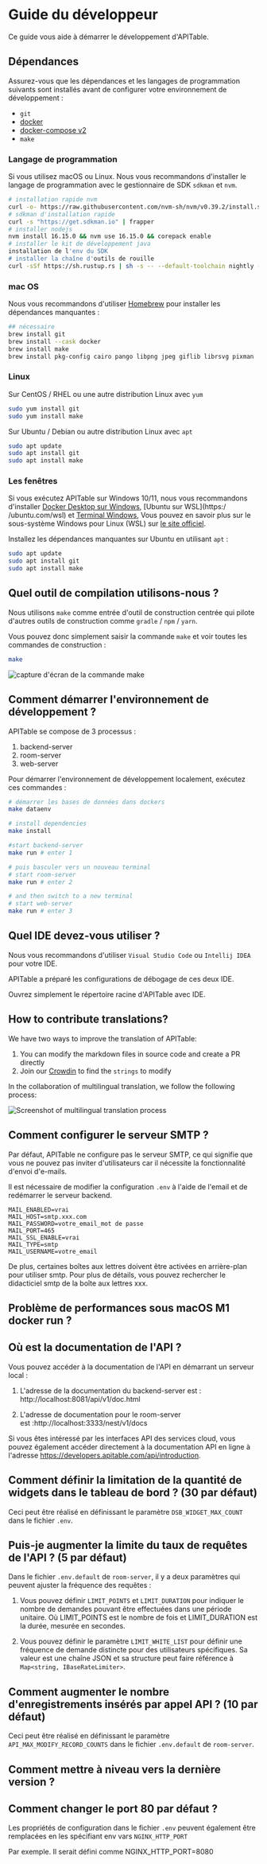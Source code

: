# Guide du développeur

Ce guide vous aide à démarrer le développement d'APITable.

## Dépendances

Assurez-vous que les dépendances et les langages de programmation suivants sont installés avant de configurer votre environnement de développement :

- `git`
- [docker](https://docs.docker.com/engine/install/)
- [docker-compose v2](https://docs.docker.com/engine/install/)
- `make`


### Langage de programmation

Si vous utilisez macOS ou Linux. Nous vous recommandons d'installer le langage de programmation avec le gestionnaire de SDK `sdkman` et `nvm`.

```bash
# installation rapide nvm
curl -o- https://raw.githubusercontent.com/nvm-sh/nvm/v0.39.2/install.sh | frapper
# sdkman d'installation rapide
curl -s "https://get.sdkman.io" | frapper
# installer nodejs
nvm install 16.15.0 && nvm use 16.15.0 && corepack enable
# installer le kit de développement java
installation de l'env du SDK
# installer la chaîne d'outils de rouille
curl -sSf https://sh.rustup.rs | sh -s -- --default-toolchain nightly --profile minimal -y && source "$HOME/.cargo/env"
```

### mac OS

Nous vous recommandons d'utiliser [Homebrew](https://brew.sh/) pour installer les dépendances manquantes :

```bash
## nécessaire
brew install git
brew install --cask docker
brew install make
brew install pkg-config cairo pango libpng jpeg giflib librsvg pixman
```

### Linux

Sur CentOS / RHEL ou une autre distribution Linux avec `yum`

```bash
sudo yum install git
sudo yum install make
```

Sur Ubuntu / Debian ou autre distribution Linux avec `apt`

```bash
sudo apt update
sudo apt install git
sudo apt install make
```


### Les fenêtres

Si vous exécutez APITable sur Windows 10/11, nous vous recommandons d'installer [Docker Desktop sur Windows](https://docs.docker.com/desktop/install/windows-install/), \[Ubuntu sur WSL\](https:/ /ubuntu.com/wsl) et [Terminal Windows](https://aka.ms/terminal), Vous pouvez en savoir plus sur le sous-système Windows pour Linux (WSL) sur [le site officiel](https://learn.microsoft.com/en-us/windows/wsl).

Installez les dépendances manquantes sur Ubuntu en utilisant `apt` :

```bash
sudo apt update
sudo apt install git
sudo apt install make
```


## Quel outil de compilation utilisons-nous ?

Nous utilisons `make` comme entrée d'outil de construction centrée qui pilote d'autres outils de construction comme `gradle` / `npm` / `yarn`.

Vous pouvez donc simplement saisir la commande `make` et voir toutes les commandes de construction :

```bash
make
```

![capture d'écran de la commande make](../static/make.png)



## Comment démarrer l'environnement de développement ?

APITable se compose de 3 processus :

1. backend-server
2. room-server
3. web-server

Pour démarrer l'environnement de développement localement, exécutez ces commandes :

```bash
# démarrer les bases de données dans dockers
make dataenv 

# install dependencies
make install 

#start backend-server
make run # enter 1  

# puis basculer vers un nouveau terminal
# start room-server
make run # enter 2

# and then switch to a new terminal
# start web-server
make run # enter 3

```




## Quel IDE devez-vous utiliser ?

Nous vous recommandons d'utiliser `Visual Studio Code` ou `Intellij IDEA` pour votre IDE.

APITable a préparé les configurations de débogage de ces deux IDE.

Ouvrez simplement le répertoire racine d'APITable avec IDE.



## How to contribute translations?

We have two ways to improve the translation of APITable:

1. You can modify the markdown files in source code and create a PR directly
2. Join our [Crowdin](https://crowdin.com/project/apitablecode) to find the `strings` to modify

In the collaboration of multilingual translation, we follow the following process:

![Screenshot of multilingual translation process](../static/collaboration_of_multilingual_translation.png)

## Comment configurer le serveur SMTP ?

Par défaut, APITable ne configure pas le serveur SMTP, ce qui signifie que vous ne pouvez pas inviter d'utilisateurs car il nécessite la fonctionnalité d'envoi d'e-mails.

Il est nécessaire de modifier la configuration `.env` à l'aide de l'email et de redémarrer le serveur backend.

```
MAIL_ENABLED=vrai
MAIL_HOST=smtp.xxx.com
MAIL_PASSWORD=votre_email_mot de passe
MAIL_PORT=465
MAIL_SSL_ENABLE=vrai
MAIL_TYPE=smtp
MAIL_USERNAME=votre_email
```

De plus, certaines boîtes aux lettres doivent être activées en arrière-plan pour utiliser smtp. Pour plus de détails, vous pouvez rechercher le didacticiel smtp de la boîte aux lettres xxx.


## Problème de performances sous macOS M1 docker run ?

## Où est la documentation de l'API ?

Vous pouvez accéder à la documentation de l'API en démarrant un serveur local :

1. L'adresse de la documentation du backend-server est : http://localhost:8081/api/v1/doc.html

2. L'adresse de documentation pour le room-server est :http://localhost:3333/nest/v1/docs

Si vous êtes intéressé par les interfaces API des services cloud, vous pouvez également accéder directement à la documentation API en ligne à l'adresse https://developers.apitable.com/api/introduction.

## Comment définir la limitation de la quantité de widgets dans le tableau de bord ? (30 par défaut)

Ceci peut être réalisé en définissant le paramètre `DSB_WIDGET_MAX_COUNT` dans le fichier `.env`.

## Puis-je augmenter la limite du taux de requêtes de l'API ? (5 par défaut)

Dans le fichier `.env.default` de `room-server`, il y a deux paramètres qui peuvent ajuster la fréquence des requêtes :

1. Vous pouvez définir `LIMIT_POINTS` et `LIMIT_DURATION` pour indiquer le nombre de demandes pouvant être effectuées dans une période unitaire. Où LIMIT_POINTS est le nombre de fois et LIMIT_DURATION est la durée, mesurée en secondes.

2. Vous pouvez définir le paramètre `LIMIT_WHITE_LIST` pour définir une fréquence de demande distincte pour des utilisateurs spécifiques. Sa valeur est une chaîne JSON et sa structure peut faire référence à `Map<string, IBaseRateLimiter>`.

## Comment augmenter le nombre d'enregistrements insérés par appel API ? (10 par défaut)

Ceci peut être réalisé en définissant le paramètre `API_MAX_MODIFY_RECORD_COUNTS` dans le fichier `.env.default` de `room-server`.


## Comment mettre à niveau vers la dernière version ?


## Comment changer le port 80 par défaut ?
Les propriétés de configuration dans le fichier `.env` peuvent également être remplacées en les spécifiant env vars `NGINX_HTTP_PORT`

Par exemple. Il serait défini comme NGINX_HTTP_PORT=8080